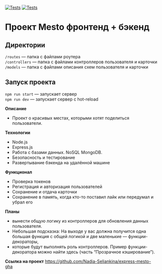 [![Tests](../../actions/workflows/tests-13-sprint.yml/badge.svg)](../../actions/workflows/tests-13-sprint.yml) [![Tests](../../actions/workflows/tests-14-sprint.yml/badge.svg)](../../actions/workflows/tests-14-sprint.yml)
# Проект Mesto фронтенд + бэкенд

## Директории

`/routes` — папка с файлами роутера  
`/controllers` — папка с файлами контроллеров пользователя и карточки   
`/models` — папка с файлами описания схем пользователя и карточки  
  
## Запуск проекта

`npm run start` — запускает сервер   
`npm run dev` — запускает сервер с hot-reload

**Описание**

* Проект о красивых местах, которыми хотят поделиться пользователи.

**Технологии**

* Node.js
* Express.js
* Работа с базами данных. NoSQL MongoDB.
* Безопасность и тестирование
* Развертывание бэкенда на удалённой машине

**Функционал**

* Проверка токенов
* Регистрация и авторизация пользователей
* Сохранение и отдача карточки
* Сохранение в память, когда кто-то поставил лайк или передумал и убрал его

**Планы**
* вынести общую логику из контроллеров для обновления данных пользователя. 
* Небольшая подсказка: На выходе у вас должна получится одна большая функция с общей логикой и две маленькие — функции-декораторы, 
* которые будут выполнять роль контроллеров. Пример функции-декоратора можно найти здесь (часть “Прозрачное кэширование”).

**Ссылка на проект**
https://github.com/Nadia-Seliankina/express-mesto-gha
